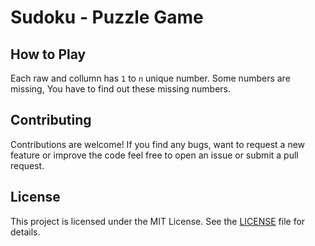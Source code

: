 # Sudoku - Puzzle Game

## How to Play

Each raw and collumn has `1` to `n` unique number.
Some numbers are missing, You have to find out these missing numbers.

## Contributing

Contributions are welcome! If you find any bugs, want to request a new feature or improve the code feel free to open an issue or submit a pull request.

## License

This project is licensed under the MIT License. See the [LICENSE](./LICENSE) file for details.

